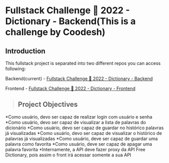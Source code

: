 # Fullstack Challenge 🏅 2022 - Dictionary - Backend(This is a challenge by Coodesh)

## Introduction

This fullstack project is separated into two different repos you can access following:

Backend(current) - [Fullstack Challenge 🏅 2022 - Dictionary - Backend](https://github.com/JonneBR/fullstack-challenge-2022-dictionary-backend)

Frontend - [Fullstack Challenge 🏅 2022 - Dictionary - Frontend](https://github.com/JonneBR/fullstack-challenge-2022-dictionary-frontend)

> ## Project Objectives

*Como usuário, devo ser capaz de realizar login com usuário e senha
*Como usuário, devo ser capaz de visualizar a lista de palavras do dicionário
*Como usuário, devo ser capaz de guardar no histórico palavras já visualizadas
*Como usuário, devo ser capaz de visualizar o histórico de palavras já visualizadas
*Como usuário, deve ser capaz de guardar uma palavra como favorita
*Como usuário, deve ser capaz de apagar uma palavra favorita
*Internamente, a API deve fazer proxy da API Free Dictionary, pois assim o front irá acessar somente a sua API